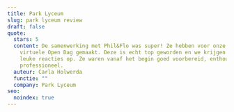 ```yaml
---
title: Park Lyceum
slug: park lyceum review
draft: false
quote:
  stars: 5
  content: De samenwerking met Phil&Flo was super! Ze hebben voor onze school een
    virtuele Open Dag gemaakt. Deze is echt top geworden en we krijgen er veel
    leuke reacties op. Ze waren vanaf het begin goed voorbereid, enthousiast en
    professioneel.
  auteur: Carla Holwerda
  functie: ""
  company: Park Lyceum
seo:
  noindex: true
---
```

